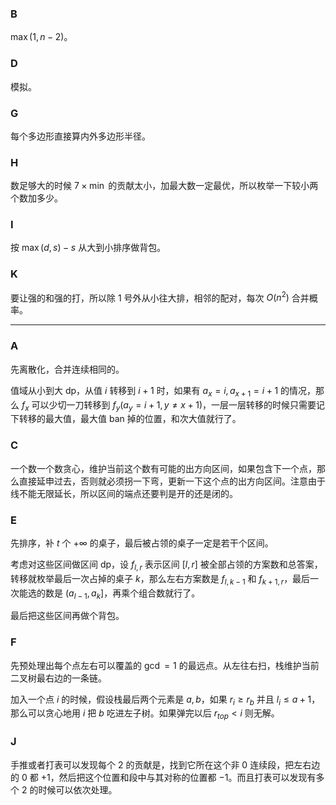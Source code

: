 ### B

$\max(1,n-2)$。

### D

模拟。

### G

每个多边形直接算内外多边形半径。

### H

数足够大的时候 $7\times \min$ 的贡献太小，加最大数一定最优，所以枚举一下较小两个数加多少。

### I

按 $\max(d,s)-s$ 从大到小排序做背包。

### K

要让强的和强的打，所以除 $1$ 号外从小往大排，相邻的配对，每次 $O(n^2)$ 合并概率。

-----

### A

先离散化，合并连续相同的。

值域从小到大 dp，从值 $i$ 转移到 $i+1$ 时，如果有 $a_x=i,a_{x+1}=i+1$ 的情况，那么 $f_x$ 可以少切一刀转移到 $f_y(a_{y}=i+1,y\ne x+1)$，一层一层转移的时候只需要记下转移的最大值，最大值 ban 掉的位置，和次大值就行了。

### C

一个数一个数贪心，维护当前这个数有可能的出方向区间，如果包含下一个点，那么直接延申过去，否则就必须拐一下弯，更新一下这个点的出方向区间。注意由于线不能无限延长，所以区间的端点还要判是开的还是闭的。

### E

先排序，补 $t$ 个 $+\infty$ 的桌子，最后被占领的桌子一定是若干个区间。

考虑对这些区间做区间 dp，设 $f_{l,r}$ 表示区间 $[l,r]$ 被全部占领的方案数和总答案，转移就枚举最后一次占掉的桌子 $k$，那么左右方案数是 $f_{l,k-1}$ 和 $f_{k+1,r}$，最后一次能选的数是 $(a_{l-1},a_k]$，再乘个组合数就行了。

最后把这些区间再做个背包。

### F

先预处理出每个点左右可以覆盖的 $\gcd=1$ 的最远点。从左往右扫，栈维护当前二叉树最右边的一条链。

加入一个点 $i$ 的时候，假设栈最后两个元素是 $a,b$，如果 $r_i \ge r_{b}$ 并且 $l_{i}\le a+1$，那么可以贪心地用 $i$ 把 $b$ 吃进左子树。如果弹完以后 $r_{top} < i$ 则无解。

### J

手推或者打表可以发现每个 $2$ 的贡献是，找到它所在这个非 $0$ 连续段，把左右边的 $0$ 都 $+1$，然后把这个位置和段中与其对称的位置都 $-1$。而且打表可以发现有多个 $2$ 的时候可以依次处理。

